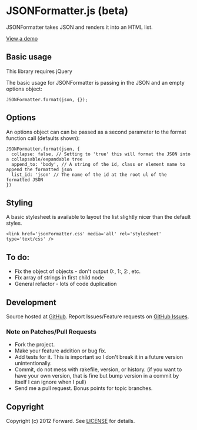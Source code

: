 # JSONFormatter.js (beta)

JSONFormatter takes JSON and renders it into an HTML list.

[View a demo](http://forward.github.com/json-formatter/)

## Basic usage

This library requires jQuery

The basic usage for JSONFormatter is passing in the JSON and an empty options object:

    JSONFormatter.format(json, {});

## Options

An options object can can be passed as a second parameter to the format function call (defaults shown):

    JSONFormatter.format(json, {
      collapse: false, // Setting to 'true' this will format the JSON into a collapsable/expandable tree
      append_to: 'body', // A string of the id, class or element name to append the formatted json
      list_id: 'json' // The name of the id at the root ul of the formatted JSON
    })

## Styling

A basic stylesheet is available to layout the list slightly nicer than the default styles.

    <link href='jsonFormatter.css' media='all' rel='stylesheet' type='text/css' />
    
## To do:

  * Fix the object of objects - don't output 0:, 1:, 2:, etc.
  * Fix array of strings in first child node
  * General refactor - lots of code duplication

## Development

Source hosted at [GitHub](http://github.com/forward/json-formatter).
Report Issues/Feature requests on [GitHub Issues](http://github.com/forward/json-formatter/issues).

### Note on Patches/Pull Requests

 * Fork the project.
 * Make your feature addition or bug fix.
 * Add tests for it. This is important so I don't break it in a
   future version unintentionally.
 * Commit, do not mess with rakefile, version, or history.
   (if you want to have your own version, that is fine but bump version in a commit by itself I can ignore when I pull)
 * Send me a pull request. Bonus points for topic branches.

## Copyright

Copyright (c) 2012 Forward. See [LICENSE](https://github.com/forward/json-formatter/blob/master/LICENSE) for details.